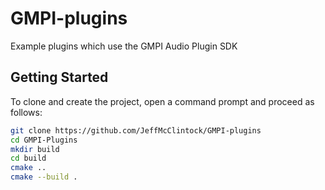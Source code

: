 # GMPI-plugins
Example plugins which use the GMPI Audio Plugin SDK

## Getting Started

To clone and create the project, open a command prompt and proceed as follows:

```sh
git clone https://github.com/JeffMcClintock/GMPI-plugins
cd GMPI-Plugins
mkdir build
cd build
cmake ..
cmake --build .
```
